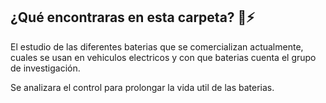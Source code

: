## ¿Qué encontraras en esta carpeta? 🚗⚡

El estudio de las diferentes baterias que se comercializan actualmente, cuales se usan en vehiculos electricos y con que baterias cuenta el grupo de investigación.

Se analizara el control para prolongar la vida util de las baterias.
